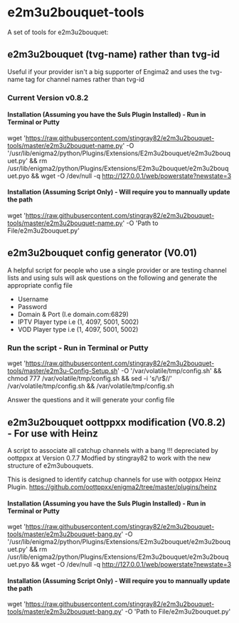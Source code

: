 # e2m3u2bouquet-tools
A set of tools for e2m3u2bouquet:

## e2m3u2bouquet (tvg-name) rather than tvg-id
Useful if your provider isn't a big supporter of Engima2 and uses the tvg-name tag for channel names rather than tvg-id

### Current Version v0.8.2

#### Installation (Assuming you have the Suls Plugin Installed) - Run in Terminal or Putty
wget 'https://raw.githubusercontent.com/stingray82/e2m3u2bouquet-tools/master/e2m3u2bouquet-name.py' -O '/usr/lib/enigma2/python/Plugins/Extensions/E2m3u2bouquet/e2m3u2bouquet.py' && rm /usr/lib/enigma2/python/Plugins/Extensions/E2m3u2bouquet/e2m3u2bouquet.pyo && wget -O /dev/null -q http://127.0.0.1/web/powerstate?newstate=3

#### Installation (Assuming Script Only) - Will require you to mannually update the path
wget 'https://raw.githubusercontent.com/stingray82/e2m3u2bouquet-tools/master/e2m3u2bouquet-name.py' -O 'Path to File/e2m3u2bouquet.py'

## e2m3u2bouquet config generator (V0.01)
A helpful script for people who use a single provider or are testing channel lists and using suls will ask questions on the following and generate the appropriate config file

* Username
* Password
* Domain & Port (I.e domain.com:6829)
* IPTV Player type i.e (1, 4097, 5001, 5002)
* VOD Player type i.e (1, 4097, 5001, 5002)

### Run the script - Run in Terminal or Putty
wget 'https://raw.githubusercontent.com/stingray82/e2m3u2bouquet-tools/master/e2m3u-Config-Setup.sh' -O '/var/volatile/tmp/config.sh' && chmod 777 /var/volatile/tmp/config.sh && sed -i 's/\r$//' /var/volatile/tmp/config.sh && /var/volatile/tmp/config.sh

Answer the questions and it will generate your config file

## e2m3u2bouquet oottppxx modification (V0.8.2) - For use with Heinz
A script to associate all catchup channels with a bang !!! depreciated by oottppxx at Version 0.7.7 Modfied by stingray82 to work with the new structure of e2m3ubouquets.

This is designed to identify catchup channels for use with ootppxx Heinz Plugin. https://github.com/oottppxx/enigma2/tree/master/plugins/heinz

#### Installation (Assuming you have the Suls Plugin Installed) - Run in Terminal or Putty
wget 'https://raw.githubusercontent.com/stingray82/e2m3u2bouquet-tools/master/e2m3u2bouquet-bang.py' -O '/usr/lib/enigma2/python/Plugins/Extensions/E2m3u2bouquet/e2m3u2bouquet.py' && rm /usr/lib/enigma2/python/Plugins/Extensions/E2m3u2bouquet/e2m3u2bouquet.pyo && wget -O /dev/null -q http://127.0.0.1/web/powerstate?newstate=3

#### Installation (Assuming Script Only) - Will require you to mannually update the path
wget 'https://raw.githubusercontent.com/stingray82/e2m3u2bouquet-tools/master/e2m3u2bouquet-bang.py' -O 'Path to File/e2m3u2bouquet.py'
